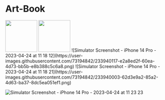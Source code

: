 # Art-Book
<img src= "https://user-images.githubusercontent.com/73194842/233939979-fea9a464-e5af-4d61-841a-b64d2de9feee.png" width="100" height="100">

<img src = "https://user-images.githubusercontent.com/73194842/233940117-e2a8ed2f-60ea-4d73-bb5b-e8b388c5c6a8.png" width="100" height="100">
![Simulator Screenshot - iPhone 14 Pro - 2023-04-24 at 11 18 12](https://user-images.githubusercontent.com/73194842/233940117-e2a8ed2f-60ea-4d73-bb5b-e8b388c5c6a8.png)
![Simulator Screenshot - iPhone 14 Pro - 2023-04-24 at 11 18 21](https://user-images.githubusercontent.com/73194842/233940003-62d3e9a2-85a2-4d63-ba37-8dc5ea051ef1.png)

![Simulator Screenshot - iPhone 14 Pro - 2023-04-24 at 11 23 23](https://user-images.githubusercontent.com/73194842/233940582-0cb7db6b-0c73-4ae8-aefd-6dbc9b95b9cd.png)
